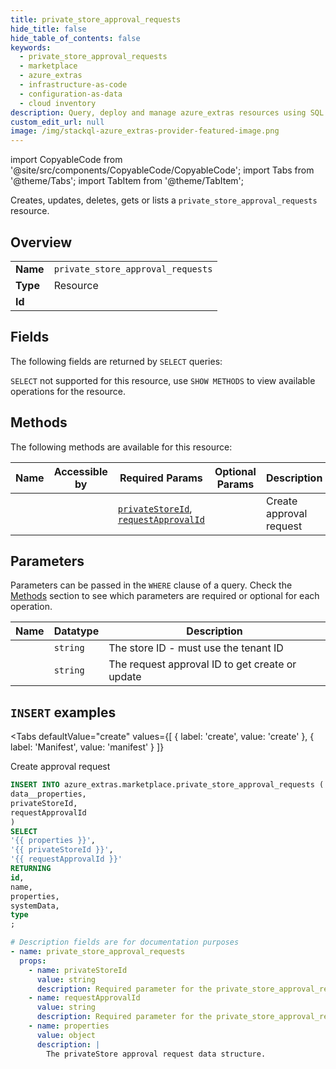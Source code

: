 ```yaml
--- 
title: private_store_approval_requests
hide_title: false
hide_table_of_contents: false
keywords:
  - private_store_approval_requests
  - marketplace
  - azure_extras
  - infrastructure-as-code
  - configuration-as-data
  - cloud inventory
description: Query, deploy and manage azure_extras resources using SQL
custom_edit_url: null
image: /img/stackql-azure_extras-provider-featured-image.png
---
```


import CopyableCode from '@site/src/components/CopyableCode/CopyableCode';
import Tabs from '@theme/Tabs';
import TabItem from '@theme/TabItem';

Creates, updates, deletes, gets or lists a <code>private_store_approval_requests</code> resource.

## Overview
<table><tbody>
<tr><td><b>Name</b></td><td><code>private_store_approval_requests</code></td></tr>
<tr><td><b>Type</b></td><td>Resource</td></tr>
<tr><td><b>Id</b></td><td><CopyableCode code="azure_extras.marketplace.private_store_approval_requests" /></td></tr>
</tbody></table>

## Fields

The following fields are returned by `SELECT` queries:

`SELECT` not supported for this resource, use `SHOW METHODS` to view available operations for the resource.


## Methods

The following methods are available for this resource:

<table>
<thead>
    <tr>
    <th>Name</th>
    <th>Accessible by</th>
    <th>Required Params</th>
    <th>Optional Params</th>
    <th>Description</th>
    </tr>
</thead>
<tbody>
<tr>
    <td><a href="#create"><CopyableCode code="create" /></a></td>
    <td><CopyableCode code="insert" /></td>
    <td><a href="#parameter-privateStoreId"><code>privateStoreId</code></a>, <a href="#parameter-requestApprovalId"><code>requestApprovalId</code></a></td>
    <td></td>
    <td>Create approval request</td>
</tr>
</tbody>
</table>

## Parameters

Parameters can be passed in the `WHERE` clause of a query. Check the [Methods](#methods) section to see which parameters are required or optional for each operation.

<table>
<thead>
    <tr>
    <th>Name</th>
    <th>Datatype</th>
    <th>Description</th>
    </tr>
</thead>
<tbody>
<tr id="parameter-privateStoreId">
    <td><CopyableCode code="privateStoreId" /></td>
    <td><code>string</code></td>
    <td>The store ID - must use the tenant ID</td>
</tr>
<tr id="parameter-requestApprovalId">
    <td><CopyableCode code="requestApprovalId" /></td>
    <td><code>string</code></td>
    <td>The request approval ID to get create or update</td>
</tr>
</tbody>
</table>

## `INSERT` examples

<Tabs
    defaultValue="create"
    values={[
        { label: 'create', value: 'create' },
        { label: 'Manifest', value: 'manifest' }
    ]}
>
<TabItem value="create">

Create approval request

```sql
INSERT INTO azure_extras.marketplace.private_store_approval_requests (
data__properties,
privateStoreId,
requestApprovalId
)
SELECT 
'{{ properties }}',
'{{ privateStoreId }}',
'{{ requestApprovalId }}'
RETURNING
id,
name,
properties,
systemData,
type
;
```
</TabItem>
<TabItem value="manifest">

```yaml
# Description fields are for documentation purposes
- name: private_store_approval_requests
  props:
    - name: privateStoreId
      value: string
      description: Required parameter for the private_store_approval_requests resource.
    - name: requestApprovalId
      value: string
      description: Required parameter for the private_store_approval_requests resource.
    - name: properties
      value: object
      description: |
        The privateStore approval request data structure.
```
</TabItem>
</Tabs>
